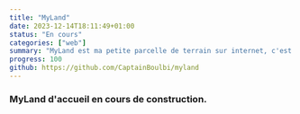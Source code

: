 ```yaml
---
title: "MyLand"
date: 2023-12-14T18:11:49+01:00
status: "En cours"
categories: ["web"]
summary: "MyLand est ma petite parcelle de terrain sur internet, c'est ce site web, fabriqué avec le framework hugo"
progress: 100
github: https://github.com/CaptainBoulbi/myland
---
```


### MyLand d'accueil en cours de construction.

